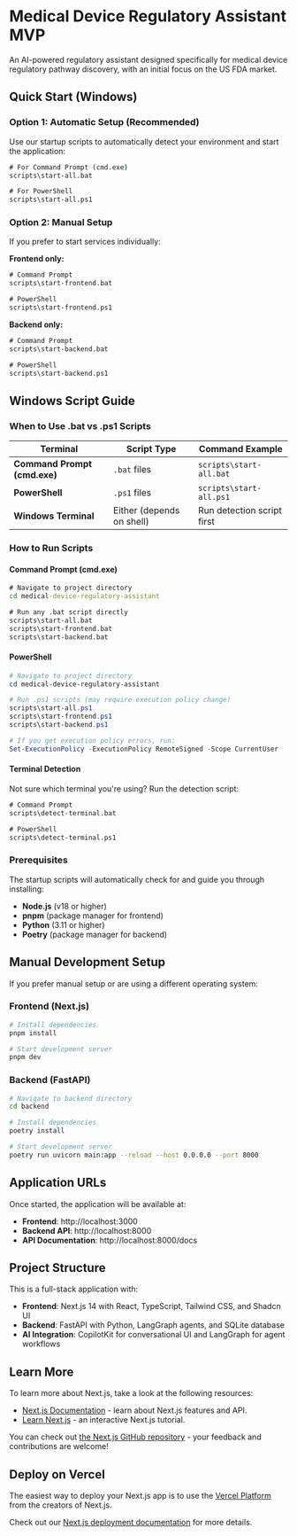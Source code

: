 # Medical Device Regulatory Assistant MVP

An AI-powered regulatory assistant designed specifically for medical device regulatory pathway discovery, with an initial focus on the US FDA market.

## Quick Start (Windows)

### Option 1: Automatic Setup (Recommended)
Use our startup scripts to automatically detect your environment and start the application:

```cmd
# For Command Prompt (cmd.exe)
scripts\start-all.bat

# For PowerShell
scripts\start-all.ps1
```

### Option 2: Manual Setup
If you prefer to start services individually:

**Frontend only:**
```cmd
# Command Prompt
scripts\start-frontend.bat

# PowerShell  
scripts\start-frontend.ps1
```

**Backend only:**
```cmd
# Command Prompt
scripts\start-backend.bat

# PowerShell
scripts\start-backend.ps1
```

## Windows Script Guide

### When to Use .bat vs .ps1 Scripts

| Terminal | Script Type | Command Example |
|----------|-------------|-----------------|
| **Command Prompt (cmd.exe)** | `.bat` files | `scripts\start-all.bat` |
| **PowerShell** | `.ps1` files | `scripts\start-all.ps1` |
| **Windows Terminal** | Either (depends on shell) | Run detection script first |

### How to Run Scripts

#### Command Prompt (cmd.exe)
```cmd
# Navigate to project directory
cd medical-device-regulatory-assistant

# Run any .bat script directly
scripts\start-all.bat
scripts\start-frontend.bat
scripts\start-backend.bat
```

#### PowerShell
```powershell
# Navigate to project directory
cd medical-device-regulatory-assistant

# Run .ps1 scripts (may require execution policy change)
scripts\start-all.ps1
scripts\start-frontend.ps1
scripts\start-backend.ps1

# If you get execution policy errors, run:
Set-ExecutionPolicy -ExecutionPolicy RemoteSigned -Scope CurrentUser
```

#### Terminal Detection
Not sure which terminal you're using? Run the detection script:

```cmd
# Command Prompt
scripts\detect-terminal.bat

# PowerShell
scripts\detect-terminal.ps1
```

### Prerequisites

The startup scripts will automatically check for and guide you through installing:

- **Node.js** (v18 or higher)
- **pnpm** (package manager for frontend)
- **Python** (3.11 or higher)
- **Poetry** (package manager for backend)

## Manual Development Setup

If you prefer manual setup or are using a different operating system:

### Frontend (Next.js)
```bash
# Install dependencies
pnpm install

# Start development server
pnpm dev
```

### Backend (FastAPI)
```bash
# Navigate to backend directory
cd backend

# Install dependencies
poetry install

# Start development server
poetry run uvicorn main:app --reload --host 0.0.0.0 --port 8000
```

## Application URLs

Once started, the application will be available at:

- **Frontend**: http://localhost:3000
- **Backend API**: http://localhost:8000
- **API Documentation**: http://localhost:8000/docs

## Project Structure

This is a full-stack application with:
- **Frontend**: Next.js 14 with React, TypeScript, Tailwind CSS, and Shadcn UI
- **Backend**: FastAPI with Python, LangGraph agents, and SQLite database
- **AI Integration**: CopilotKit for conversational UI and LangGraph for agent workflows

## Learn More

To learn more about Next.js, take a look at the following resources:

- [Next.js Documentation](https://nextjs.org/docs) - learn about Next.js features and API.
- [Learn Next.js](https://nextjs.org/learn) - an interactive Next.js tutorial.

You can check out [the Next.js GitHub repository](https://github.com/vercel/next.js) - your feedback and contributions are welcome!

## Deploy on Vercel

The easiest way to deploy your Next.js app is to use the [Vercel Platform](https://vercel.com/new?utm_medium=default-template&filter=next.js&utm_source=create-next-app&utm_campaign=create-next-app-readme) from the creators of Next.js.

Check out our [Next.js deployment documentation](https://nextjs.org/docs/app/building-your-application/deploying) for more details.
